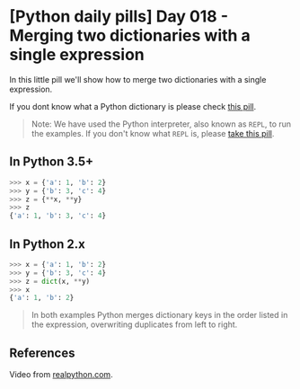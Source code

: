 # [Python daily pills] Day 018 - Merging two dictionaries with a single expression

In this little pill we'll show how to merge two dictionaries with a single expression.

If you dont know what a Python dictionary is please check [this pill](../day-014).

> Note: We have used the Python interpreter, also known as `REPL`, to run the examples. If you don't know what `REPL` is, please [take this pill](../day-005).

## In Python 3.5+

```python
>>> x = {'a': 1, 'b': 2}
>>> y = {'b': 3, 'c': 4}
>>> z = {**x, **y}
>>> z
{'a': 1, 'b': 3, 'c': 4}
```

## In Python 2.x

```python
>>> x = {'a': 1, 'b': 2}
>>> y = {'b': 3, 'c': 4}
>>> z = dict(x, **y)
>>> x
{'a': 1, 'b': 2} 
```

> In both examples Python merges dictionary keys in the order listed in the expression, overwriting duplicates from left to right.

## References

Video from [realpython.com](https://www.youtube.com/watch?v=Duexw08KaC8).
